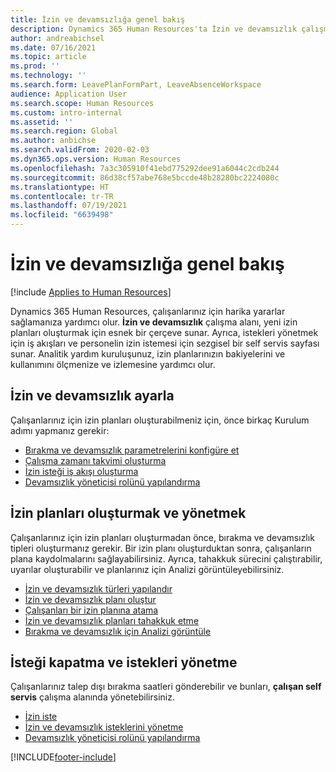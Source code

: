```yaml
---
title: İzin ve devamsızlığa genel bakış
description: Dynamics 365 Human Resources'ta İzin ve devamsızlık çalışma alanı, yeni izin planları oluşturmak için esnek bir çerçeve sunar. Ayrıca, istekleri yönetmek için iş akışları ve personelin izin istemesi için sezgisel bir self servis sayfası sunar.
author: andreabichsel
ms.date: 07/16/2021
ms.topic: article
ms.prod: ''
ms.technology: ''
ms.search.form: LeavePlanFormPart, LeaveAbsenceWorkspace
audience: Application User
ms.search.scope: Human Resources
ms.custom: intro-internal
ms.assetid: ''
ms.search.region: Global
ms.author: anbichse
ms.search.validFrom: 2020-02-03
ms.dyn365.ops.version: Human Resources
ms.openlocfilehash: 7a3c305910f41ebd775292dee91a6044c2cdb244
ms.sourcegitcommit: 86d38cf57abe768e5bccde48b28280bc2224080c
ms.translationtype: HT
ms.contentlocale: tr-TR
ms.lasthandoff: 07/19/2021
ms.locfileid: "6639498"
---
```

# <a name="leave-and-absence-overview"></a>İzin ve devamsızlığa genel bakış

[!include [Applies to Human Resources](../includes/applies-to-hr.md)]

Dynamics 365 Human Resources, çalışanlarınız için harika yararlar sağlamanıza yardımcı olur. **İzin ve devamsızlık** çalışma alanı, yeni izin planları oluşturmak için esnek bir çerçeve sunar. Ayrıca, istekleri yönetmek için iş akışları ve personelin izin istemesi için sezgisel bir self servis sayfası sunar. Analitik yardım kuruluşunuz, izin planlarınızın bakiyelerini ve kullanımını ölçmenize ve izlemesine yardımcı olur.

## <a name="set-up-leave-and-absence"></a>İzin ve devamsızlık ayarla

Çalışanlarınız için izin planları oluşturabilmeniz için, önce birkaç Kurulum adımı yapmanız gerekir:

- [Bırakma ve devamsızlık parametrelerini konfigüre et](hr-leave-and-absence-parameters.md)
- [Çalışma zamanı takvimi oluşturma](hr-leave-and-absence-working-time-calendar.md)
- [İzin isteği iş akışı oluşturma](hr-leave-and-absence-workflow.md)
- [Devamsızlık yöneticisi rolünü yapılandırma](hr-configure-absence-manager.md)

## <a name="create-and-manage-leave-plans"></a>İzin planları oluşturmak ve yönetmek

Çalışanlarınız için izin planları oluşturmadan önce, bırakma ve devamsızlık tipleri oluşturmanız gerekir. Bir izin planı oluşturduktan sonra, çalışanların plana kaydolmalarını sağlayabilirsiniz. Ayrıca, tahakkuk sürecini çalıştırabilir, uyarılar oluşturabilir ve planlarınız için Analizi görüntüleyebilirsiniz.

- [İzin ve devamsızlık türleri yapılandır](hr-leave-and-absence-types.md)
- [İzin ve devamsızlık planı oluştur](hr-leave-and-absence-plans.md)
- [Çalışanları bir izin planına atama](hr-leave-and-absence-enroll.md)
- [İzin ve devamsızlık planları tahakkuk etme](hr-leave-and-absence-accrue.md)
- [Bırakma ve devamsızlık için Analizi görüntüle](hr-leave-and-absence-analytics.md)

## <a name="request-time-off-and-manage-requests"></a>İsteği kapatma ve istekleri yönetme

Çalışanlarınız talep dışı bırakma saatleri gönderebilir ve bunları, **çalışan self servis** çalışma alanında yönetebilirsiniz.

- [İzin iste](hr-employee-self-service-request-time-off.md)
- [İzin ve devamsızlık isteklerini yönetme](hr-employee-self-service-manage-requests.md)
- [Devamsızlık yöneticisi rolünü yapılandırma](hr-configure-absence-manager.md)



[!INCLUDE[footer-include](../includes/footer-banner.md)]
